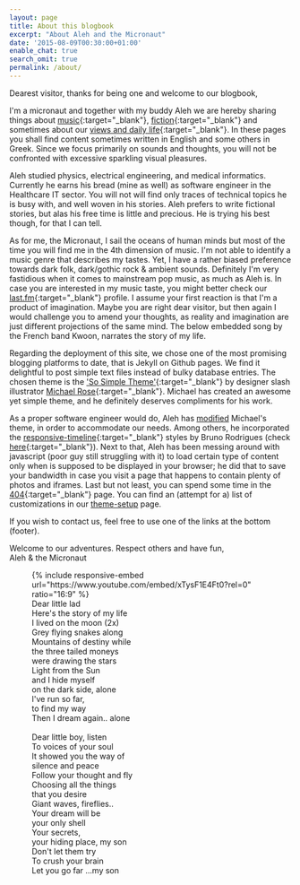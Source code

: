 ```yaml
---
layout: page
title: About this blogbook
excerpt: "About Aleh and the Micronaut"
date: '2015-08-09T00:30:00+01:00'
enable_chat: true
search_omit: true
permalink: /about/
---
```


Dearest visitor, thanks for being one and welcome to our blogbook,

I'm a micronaut and together with my buddy Aleh we are hereby sharing things about [music](/music){:target="_blank"},  [fiction](/stories){:target="_blank"} and sometimes about our [views and daily life](/blog){:target="_blank"}. In these pages you shall find content sometimes written in English and some others in Greek. Since we focus primarily on sounds and thoughts, you will not be confronted with excessive sparkling visual pleasures.

Aleh studied physics, electrical engineering, and medical informatics. Currently he earns his bread (mine as well) as software engineer in the Healthcare IT sector. You will not will find only  traces of technical topics he is busy with, and well woven in his stories. Aleh prefers to write fictional stories, but alas his free time is little and precious. He is trying his best though, for that I can tell.

As for me, the Micronaut, I sail the oceans of human minds but most of the time you will find me in the 4th dimension of music. I'm not able to identify a music genre that describes my tastes. Yet, I have a rather biased preference towards dark folk, dark/gothic rock & ambient sounds. Definitely I'm very fastidious when it comes to mainstream pop music, as much as Aleh is. In case you are interested in my music taste, you might better check our [last.fm](http://www.last.fm/user/AL3x4ndros){:target="_blank"} profile. I assume your first reaction is that  I'm a product of imagination. Maybe you are right dear visitor, but then again I would challenge you to amend your thoughts, as reality and imagination are just different projections of the same mind. The below embedded song by the French band Kwoon, narrates the story of my life.

Regarding the deployment of this site, we chose one of the most promising blogging platforms to date, that is Jekyll on Github pages. We find it delightful to post simple text files instead of bulky database entries. The chosen theme is the ['So Simple Theme'](http://mademistakes.com/so-simple/){:target="_blank"} by designer slash illustrator [Michael Rose](http://mademistakes.com){:target="_blank"}. Michael has created an awesome yet simple theme, and he definitely deserves compliments for his work. 

As a proper software engineer would do, Aleh has [modified](/theme-setup/#alehs-customizations) Michael's theme, in order to accommodate our needs. Among others, he incorporated the [responsive-timeline](https://github.com/brunodsgn/responsive-timeline){:target="_blank"} styles by Bruno Rodrigues (check [here](/music/new-albums-2015/){:target="_blank"}). Next to that, Aleh has been messing around with javascript (poor guy still struggling with it) to load certain type of content only when is supposed to be displayed in your browser; he did that to save your bandwidth in case you visit a page that happens to contain plenty of photos and iframes. Last but not least, you can spend some time in the [404](/404){:target="_blank"} page. You can find an (attempt for a) list of customizations in our [theme-setup](/theme-setup/#alehs-customizations) page.

If you wish to contact us, feel free to use one of the links at the bottom (footer).

Welcome to our adventures. Respect others and have fun,<br/>
Aleh & the Micronaut

<figure>
    {% include responsive-embed url="https://www.youtube.com/embed/xTysF1E4Ft0?rel=0" ratio="16:9" %}
    <figcaption>Dear little lad<br/>
Here's the story of my life<br/> 
I lived on the moon (2x)<br/>
Grey flying snakes along<br/>
Mountains of destiny while<br/>
the three tailed moneys<br/>
were drawing the stars<br/>
Light from the Sun<br/>
and I hide myself<br/>
on the dark side, alone<br/>
I've run so far,<br/>
to find my way<br/>
Then I dream again.. alone<br/>
<br/>
Dear little boy, listen<br/>
To voices of your soul<br/>
It showed you the way of<br/>
silence and peace<br/>
Follow your thought and fly<br/>
Choosing all the things<br/>
that you desire<br/>
Giant waves, fireflies..<br/>
Your dream will be<br/>
your only shell<br/>
Your secrets,<br/>
your hiding place, my son<br/>
Don't let them try<br/>
To crush your brain<br/>
Let you go far ...my son</figcaption>
</figure>